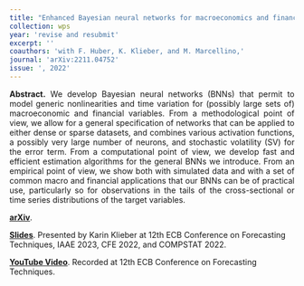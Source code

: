 ```yaml
---
title: "Enhanced Bayesian neural networks for macroeconomics and finance. [WP](https://arxiv.org/abs/2211.04752)"
collection: wps
year: 'revise and resubmit'
excerpt: ''
coauthors: 'with F. Huber, K. Klieber, and M. Marcellino,' 
journal: 'arXiv:2211.04752'
issue: ', 2022'
---
```

<p align="justify"> <b>Abstract.</b> We develop Bayesian neural networks (BNNs) that permit to model generic nonlinearities and time variation for (possibly large sets of) macroeconomic and financial variables. From a methodological point of view, we allow for a general specification of networks that can be applied to either dense or sparse datasets, and combines various activation functions, a possibly very large number of neurons, and stochastic volatility (SV) for the error term. From a computational point of view, we develop fast and efficient estimation algorithms for the general BNNs we introduce. From an empirical point of view, we show both with simulated data and with a set of common macro and financial applications that our BNNs can be of practical use, particularly so for observations in the tails of the cross-sectional or time series distributions of the target variables.
</p>

[**arXiv**](https://arxiv.org/abs/2211.04752).

[**Slides**](https://www.dropbox.com/s/rh182hwzq9wspuc/ECB2023-Klieber-slides.pdf?dl=0). Presented by Karin Klieber at 12th ECB Conference on Forecasting Techniques, IAAE 2023, CFE 2022, and COMPSTAT 2022.

[**YouTube Video**](https://www.youtube.com/watch?v=eNe8syD5i9Y). Recorded at 12th ECB Conference on Forecasting Techniques.


